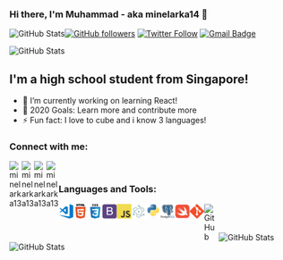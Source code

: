 <link rel="stylesheet" href="https://cdnjs.cloudflare.com/ajax/libs/font-awesome/4.7.0/css/font-awesome.min.css">

### Hi there, I'm Muhammad - aka minelarka14 👋

[![GitHub followers](https://img.shields.io/github/followers/minelarka14?style=flat-square&label=Follow)](https://github.com/minelarka14/)
[![Twitter Follow](https://img.shields.io/twitter/follow/minelarka13?color=1DA1F2&logo=twitter&style=for-the-badge)](https://twitter.com/intent/follow?original_referer=https%3A%2F%2Fgithub.com%2Fminelarka13&screen_name=minelarka13)
[![Gmail Badge](https://img.shields.io/badge/-muhammadosaid06@gmail.com-c14438?style=flat-square&logo=Gmail&logoColor=white&link=mailto:muhammadosaid06@gmail.com)](mailto:muhammadosaid06@gmail.com)
<img align="left" alt="GitHub Stats"  src="https://img.shields.io/github/last-commit/N-HJ/N-HJ?style=for-the-badge" />

<img align="left" alt="GitHub Stats"  src="https://img.shields.io/github/commit-activity/y/N-HJ/N-HJ?style=for-the-badge" />

<br />

## I'm a high school student from Singapore!

- 🔭 I’m currently working on learning React!
- 📖 2020 Goals: Learn more and contribute more
- ⚡ Fun fact: I love to cube and i know 3 languages!

### Connect with me:

[<img align="left" alt="minelarka13" width="22px" src="https://cdn.jsdelivr.net/npm/simple-icons@v3/icons/reddit.svg" />][reddit]
[<img align="left" alt="minelarka13" width="22px" src="https://cdn.jsdelivr.net/npm/simple-icons@v3/icons/twitter.svg" />][twitter]
[<img align="left" alt="minelarka13" width="22px" src="https://cdn.jsdelivr.net/npm/simple-icons@v3/icons/dev-dot-to.svg" />][devto]
[<img align="left" alt="minelarka13" width="22px" src="https://cdn.jsdelivr.net/npm/simple-icons@v3/icons/github.svg" />][github]

<br />

### Languages and Tools:

<img align="left" alt="Visual Studio Code" width="26px" src="https://raw.githubusercontent.com/github/explore/80688e429a7d4ef2fca1e82350fe8e3517d3494d/topics/visual-studio-code/visual-studio-code.png" />
<img align="left" alt="HTML5" width="26px" src="https://raw.githubusercontent.com/github/explore/80688e429a7d4ef2fca1e82350fe8e3517d3494d/topics/html/html.png" />
<img align="left" alt="CSS3" width="26px" src="https://raw.githubusercontent.com/github/explore/80688e429a7d4ef2fca1e82350fe8e3517d3494d/topics/css/css.png" />
<img align="left" alt="Git" width="26px" src="https://raw.githubusercontent.com/minelarka14/minelarka14/master/bootstrap-plain.svg" />
<img align="left" alt="JavaScript" width="26px" src="https://raw.githubusercontent.com/github/explore/80688e429a7d4ef2fca1e82350fe8e3517d3494d/topics/javascript/javascript.png" />
<img align="left" alt="Git" width="26px" src="https://raw.githubusercontent.com/minelarka14/minelarka14/master/electron-original.svg" />
<img align="left" alt="Python" width="26px" src="https://raw.githubusercontent.com/minelarka14/minelarka14/master/python-original.svg" />
<img align="left" alt="PSQL" width="26px" src="https://raw.githubusercontent.com/minelarka14/minelarka14/master/postgresql-original-wordmark.svg" />
<img align="left" alt="Swift" width="26px" src="https://raw.githubusercontent.com/minelarka14/minelarka14/master/swift-original.svg" />
<img align="left" alt="Git" width="26px" src="https://raw.githubusercontent.com/minelarka14/minelarka14/master/git-original.svg" />
<img align="left" alt="GitHub" width="26px" src="https://cdn.jsdelivr.net/npm/simple-icons@v3/icons/github.svg" />

<br />
<br />

<br />

<img align="left" alt="GitHub Stats"  src="https://github-readme-stats.vercel.app/api/top-langs/?username=minelarka14" />
<img align="left" alt="GitHub Stats"  src="https://github-readme-stats.vercel.app/api?username=minelarka14&show_icons=true" />

[twitter]: https://twitter.com/minelarka13
[reddit]: https://www.reddit.com/user/minelarka13
[devto]: https://dev.to/minelarka14
[github]: https://github.com/minelarka14
